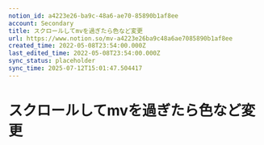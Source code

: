 ```yaml
---
notion_id: a4223e26-ba9c-48a6-ae70-85890b1af8ee
account: Secondary
title: スクロールしてmvを過ぎたら色など変更
url: https://www.notion.so/mv-a4223e26ba9c48a6ae7085890b1af8ee
created_time: 2022-05-08T23:54:00.000Z
last_edited_time: 2022-05-08T23:54:00.000Z
sync_status: placeholder
sync_time: 2025-07-12T15:01:47.504417
---
```

# スクロールしてmvを過ぎたら色など変更
